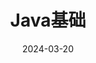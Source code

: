 ---
title: Java基础
date: 2024-03-20
tags: ['JavaSE']
category: 'learning'
description: 详细解析Java基础
cover: /images/posts/js-closure.jpg  # 可选的封面图
toc: true                           # 是否显示目录
top: false                          # 是否置顶
draft: false                        # 是否为草稿
readingTime: 10                     # 预计阅读时间（分钟）
---